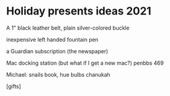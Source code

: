 # Holiday presents ideas 2021

A 1" black leather belt, plain silver-colored buckle

inexpensive left handed fountain pen 

a Guardian subscription (the newspaper)

Mac docking station (but what if I get a new mac?)
penbbs 469


Michael: snails book, hue bulbs chanukah



[gifts]
